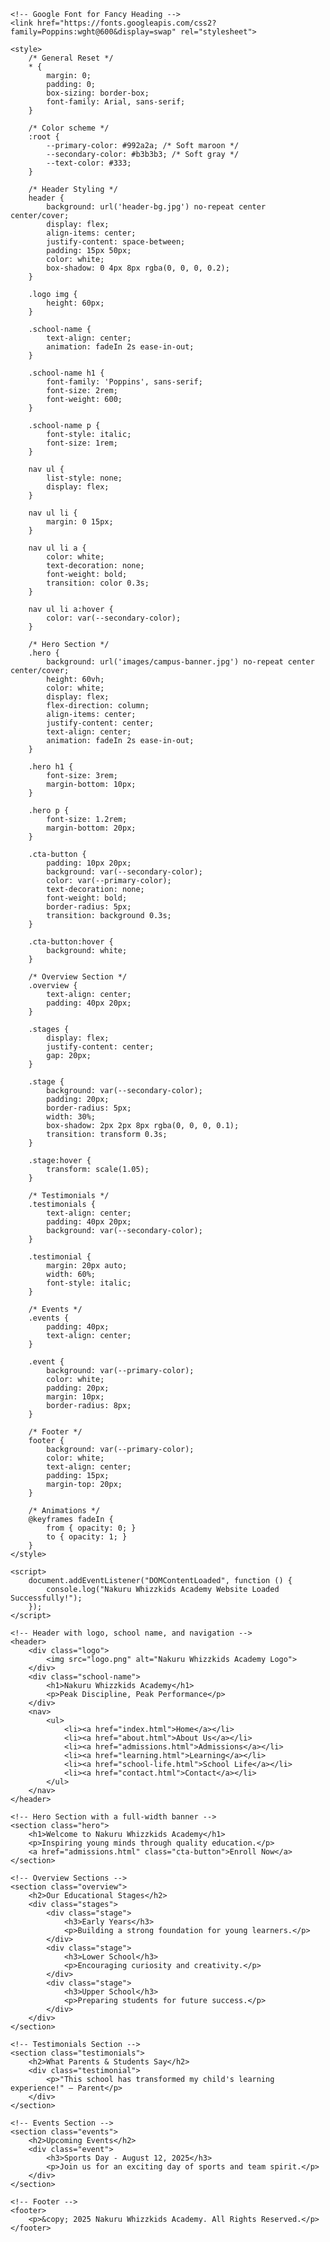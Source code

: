 <!DOCTYPE html>
<html lang="en">
<head>
    <meta charset="UTF-8">
    <meta name="viewport" content="width=device-width, initial-scale=1.0">
    <meta name="author" content="Lenson Gitachu">
    <title>Nakuru Whizzkids Academy</title>
    
    <!-- Google Font for Fancy Heading -->
    <link href="https://fonts.googleapis.com/css2?family=Poppins:wght@600&display=swap" rel="stylesheet">
    
    <style>
        /* General Reset */
        * {
            margin: 0;
            padding: 0;
            box-sizing: border-box;
            font-family: Arial, sans-serif;
        }

        /* Color scheme */
        :root {
            --primary-color: #992a2a; /* Soft maroon */
            --secondary-color: #b3b3b3; /* Soft gray */
            --text-color: #333;
        }

        /* Header Styling */
        header {
            background: url('header-bg.jpg') no-repeat center center/cover;
            display: flex;
            align-items: center;
            justify-content: space-between;
            padding: 15px 50px;
            color: white;
            box-shadow: 0 4px 8px rgba(0, 0, 0, 0.2);
        }

        .logo img {
            height: 60px;
        }

        .school-name {
            text-align: center;
            animation: fadeIn 2s ease-in-out;
        }

        .school-name h1 {
            font-family: 'Poppins', sans-serif;
            font-size: 2rem;
            font-weight: 600;
        }

        .school-name p {
            font-style: italic;
            font-size: 1rem;
        }

        nav ul {
            list-style: none;
            display: flex;
        }

        nav ul li {
            margin: 0 15px;
        }

        nav ul li a {
            color: white;
            text-decoration: none;
            font-weight: bold;
            transition: color 0.3s;
        }

        nav ul li a:hover {
            color: var(--secondary-color);
        }

        /* Hero Section */
        .hero {
            background: url('images/campus-banner.jpg') no-repeat center center/cover;
            height: 60vh;
            color: white;
            display: flex;
            flex-direction: column;
            align-items: center;
            justify-content: center;
            text-align: center;
            animation: fadeIn 2s ease-in-out;
        }

        .hero h1 {
            font-size: 3rem;
            margin-bottom: 10px;
        }

        .hero p {
            font-size: 1.2rem;
            margin-bottom: 20px;
        }

        .cta-button {
            padding: 10px 20px;
            background: var(--secondary-color);
            color: var(--primary-color);
            text-decoration: none;
            font-weight: bold;
            border-radius: 5px;
            transition: background 0.3s;
        }

        .cta-button:hover {
            background: white;
        }

        /* Overview Section */
        .overview {
            text-align: center;
            padding: 40px 20px;
        }

        .stages {
            display: flex;
            justify-content: center;
            gap: 20px;
        }

        .stage {
            background: var(--secondary-color);
            padding: 20px;
            border-radius: 5px;
            width: 30%;
            box-shadow: 2px 2px 8px rgba(0, 0, 0, 0.1);
            transition: transform 0.3s;
        }

        .stage:hover {
            transform: scale(1.05);
        }

        /* Testimonials */
        .testimonials {
            text-align: center;
            padding: 40px 20px;
            background: var(--secondary-color);
        }

        .testimonial {
            margin: 20px auto;
            width: 60%;
            font-style: italic;
        }

        /* Events */
        .events {
            padding: 40px;
            text-align: center;
        }

        .event {
            background: var(--primary-color);
            color: white;
            padding: 20px;
            margin: 10px;
            border-radius: 8px;
        }

        /* Footer */
        footer {
            background: var(--primary-color);
            color: white;
            text-align: center;
            padding: 15px;
            margin-top: 20px;
        }

        /* Animations */
        @keyframes fadeIn {
            from { opacity: 0; }
            to { opacity: 1; }
        }
    </style>

    <script>
        document.addEventListener("DOMContentLoaded", function () {
            console.log("Nakuru Whizzkids Academy Website Loaded Successfully!");
        });
    </script>
</head>
<body>

    <!-- Header with logo, school name, and navigation -->
    <header>
        <div class="logo">
            <img src="logo.png" alt="Nakuru Whizzkids Academy Logo">
        </div>
        <div class="school-name">
            <h1>Nakuru Whizzkids Academy</h1>
            <p>Peak Discipline, Peak Performance</p>
        </div>
        <nav>
            <ul>
                <li><a href="index.html">Home</a></li>
                <li><a href="about.html">About Us</a></li>
                <li><a href="admissions.html">Admissions</a></li>
                <li><a href="learning.html">Learning</a></li>
                <li><a href="school-life.html">School Life</a></li>
                <li><a href="contact.html">Contact</a></li>
            </ul>
        </nav>
    </header>

    <!-- Hero Section with a full-width banner -->
    <section class="hero">
        <h1>Welcome to Nakuru Whizzkids Academy</h1>
        <p>Inspiring young minds through quality education.</p>
        <a href="admissions.html" class="cta-button">Enroll Now</a>
    </section>

    <!-- Overview Sections -->
    <section class="overview">
        <h2>Our Educational Stages</h2>
        <div class="stages">
            <div class="stage">
                <h3>Early Years</h3>
                <p>Building a strong foundation for young learners.</p>
            </div>
            <div class="stage">
                <h3>Lower School</h3>
                <p>Encouraging curiosity and creativity.</p>
            </div>
            <div class="stage">
                <h3>Upper School</h3>
                <p>Preparing students for future success.</p>
            </div>
        </div>
    </section>

    <!-- Testimonials Section -->
    <section class="testimonials">
        <h2>What Parents & Students Say</h2>
        <div class="testimonial">
            <p>"This school has transformed my child's learning experience!" – Parent</p>
        </div>
    </section>

    <!-- Events Section -->
    <section class="events">
        <h2>Upcoming Events</h2>
        <div class="event">
            <h3>Sports Day - August 12, 2025</h3>
            <p>Join us for an exciting day of sports and team spirit.</p>
        </div>
    </section>

    <!-- Footer -->
    <footer>
        <p>&copy; 2025 Nakuru Whizzkids Academy. All Rights Reserved.</p>
    </footer>

</body>
</html>

